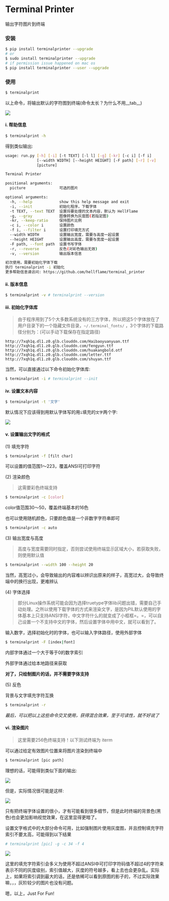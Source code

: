 # Terminal Printer

输出字符图片到终端

### 安装

```bash
$ pip install terminalprinter --upgrade
# or
$ sudo install terminalprinter --upgrade
# if permission issue happened on mac os
$ pip install terminalprinter --user --upgrade
```

### 使用

```bash
$ terminalprint
```

以上命令，将输出默认的字符图到终端(命令太长？为什么不用__tab__)

![](https://static.hellflame.net/resource/de5ca9cf5320673dc43b526e3d737f05)

#### i. 帮助信息

```bash
$ terminalprint -h
```

得到类似输出:

```bash
usage: run.py [-h] [-i] [-t TEXT] [-l l] [-g] [-kr] [-c i] [-f i]
              [--width WIDTH] [--height HEIGHT] [-F path] [-r] [-v]
              [picture]

Terminal Printer

positional arguments:
  picture               可选的图片

optional arguments:
  -h, --help            show this help message and exit
  -i, --init            初始化程序，下载字体
  -t TEXT, --text TEXT  设置将要处理的文本内容，默认为 HellFlame
  -g, --gray            图像转换为灰度图(若指定图)
  -kr, --keep-ratio     保持图片比例
  -c i, --color i       设置颜色
  -f i, --filter i      设置打印填充方式
  --width WIDTH         设置输出宽度，需要与高度一起设置
  --height HEIGHT       设置输出高度，需要与宽度一起设置
  -F path, --font path  设置书写字体
  -r, --reverse         反色(对彩色输出无效)
  -v, --version         输出版本信息

初次使用，需要初始化字体下载
执行 terminalprint -i 初始化
更多帮助信息请访问: https://github.com/hellflame/terminal_printer
```

#### ii. 版本信息

```bash
$ terminalprint -v # terminalprint --version
```

#### iii. 初始化字体库

> 由于程序用到了5个大多数系统没有的三方字体，所以把这5个字体放在了用户目录下的一个隐藏文件目录，`~/.terminal_fonts/` ，3个字体的下载路径分别为：(可以手动下载保存在指定路径)

```
http://7xqh1q.dl1.z0.glb.clouddn.com/Haibaoyuanyuan.ttf
http://7xqh1q.dl1.z0.glb.clouddn.com/fengyun.ttf
http://7xqh1q.dl1.z0.glb.clouddn.com/huakangbold.otf
http://7xqh1q.dl1.z0.glb.clouddn.com/letter.ttf
http://7xqh1q.dl1.z0.glb.clouddn.com/shuyan.ttf
```

当然，可以直接通过以下命令初始化字体库:

```bash
$ terminalprint -i # terminalprint --init
```

#### iv. 设置文本内容

```bash
$ terminalprint -t '文字'
```

默认情况下应该得到用默认字体写的用`i`填充的`文字`两个字:

![](https://static.hellflame.net/resource/7776e7aa8f58a83b8ec19457fb22bdd2)

#### v. 设置输出文字的格式

(1) 填充字符

```bash
$ terminalprint -f [filt char]
```

可以设置的值范围1～223，覆盖ANSI可打印字符

(2) 渲染颜色

> 这需要彩色终端支持

```bash
$ terminalprint -c [color]
```

color值范围30～50，覆盖终端基本的16色

也可以使用随机颜色，只要颜色值是一个非数字字符串即可

```bash
$ terminalprint -c auto
```


(3) 输出宽度与高度

> 高度与宽度需要同时指定，否则尝试使用终端显示区域大小，若获取失败，则使用默认值

```bash
$ terminalprint --width 100 --height 20
```

当然，高宽过小，会导致输出的内容难以辨识出原来的样子，高宽过大，会导致终端中的换行出现，更难辨认

(4) 字体选择

> 部分Linux操作系统可能会因为选择truetype字体lib问题出错，需要自己手动处理。之所以使用下载字体的方式来渲染文字，是因为PIL默认使用的字体基本上只支持ANSI字符，中文字符什么的就变成了小框框=。=，可以自己设置一个不支持中文的字体，然后设置字体中用中文，就可以看到了。

输入数字，选择初始化时的字体，也可以输入字体路径，使用外部字体

```bash
$ terminalprint -F [index|font]
```

内部字体通过一个大于等于0的数字索引

外部字体通过给本地路径来获取

__对了，只绘制图片的话，并不需要字体支持__

(5) 反色

背景与文字填充字符互换

```bash
$ terminalprint -r
```

*最后，可以把以上这些命令交叉使用，获得混合效果，至于可读性，就不好说了*

#### vi. 渲染图片

> 这里需要256色终端支持！以下测试终端为 iterm

可以通过给定有效图片位置来将图片渲染到终端中

```bash
$ terminalprint [pic path]
```

理想的话，可能得到类似下面的输出:

![](https://static.hellflame.net/resource/691d8fddc0dbd019da384b5a2d65bfa2)

但是，实际情况很可能是这样:

![](https://static.hellflame.net/resource/8d2f71ec32ad99cdbeb12471e00d8ae6)

只有把终端字体设置的很小，才有可能看到很多细节，但是此时终端的背景色(黑色)也会更加影响视觉效果，在这里显得更暗了。

设置文字格式中的大部分命令可用，比如强制图片使用灰度图，并且控制填充字符索引不要太高，可能得到以下结果

```bash
# terminalprint [pic] -g -c 34 -f 4
```

![](https://static.hellflame.net/resource/999e9694b20653135555a14a2a1b69ec)

这里的填充字符索引会多义为使用不超过ANSI中可打印字符码值不超过4的字符来表示不同的灰度级别，索引值越大，灰度的符号越多，看上去也会更杂乱。实际上，如果将索引调到最大的话，还是依稀可以看到原图的影子的，不过实际效果嘛，，，灰阶较少的图片也没有问题。

嗯，以上，Just For Fun!

